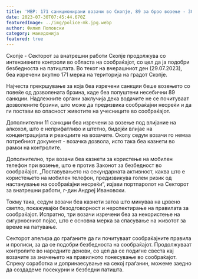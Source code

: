 ```yaml
---
title: 'МВР: 171 санкционирани возачи во Скопје, 89 за брзо возење - 30 ЈУЛИ 2023'
date: 2023-07-30T07:45:44.670Z
featuredImage: ../img/police-mk.jpg.webp
author: Филип Поповски
category: македонија
featured: true
---
```

Скопје - Секторот за внатрешни работи Скопје продолжува со интензивните контроли во областа на сообраќајот, со цел да ја подобри безбедноста на патиштата. Во текот на вчерашниот ден (29.07.2023), беа изречени вкупно 171 мерка на територија на градот Скопје.

Најчеста прекршување за која беа изречени санкции беше возењето со повеќе од дозволената брзина, каде беа попуштени несебични 89 санкции. Надлежните органи заклучија дека водачите не се почитуваат дозволените брзини, што може да предизвика сообраќајни несреќи и да ги постави во опасност животите на учесниците во сообраќајот.

Дополнителни 11 санкции беа изречени за возење под влијание на алкохол, што е неприфатливо и штетно, бидејќи влијае на концентрацијата и реакциите на возачите. Околу седум возачи го немаа потребниот документ - возачка дозвола, исто така беа казнети во рамки на контролите.

Дополнително, три возачи беа казнети за користење на мобилен телефон при возење, што е против Законот за безбедност во сообраќајот. „Поставувањето на секундарната активност, каква што е користењето на мобилен телефон, предизвикува голем ризик од настанување на сообраќајни несреќи“, изјави портпаролот на Секторот за внатрешни работи, г-дин Андреј Ивановски.

Токму така, седум возачи беа казнети затоа што минуваа на црвено светло, покажувајќи безодговорност и нерспектирање на правилата за сообраќајот. Испратно, три возачи изречени беа за некористење на сигурносниот појас, што е основна мерка за спасување на животот за време на патување.

Секторот апелира до граѓаните да ги почитуваат сообраќајните правила и прописи, за да се подобри безбедноста на сообраќајот. Продолжуваат контролите во наредните денови, со цел да се подигне свеста кај возачите за значењето на правилното понесување во сообраќајот. Спреку соработка и допринаесување на секој граѓанин, можеме заедно да создадеме посекурни и безбедни патишта.
